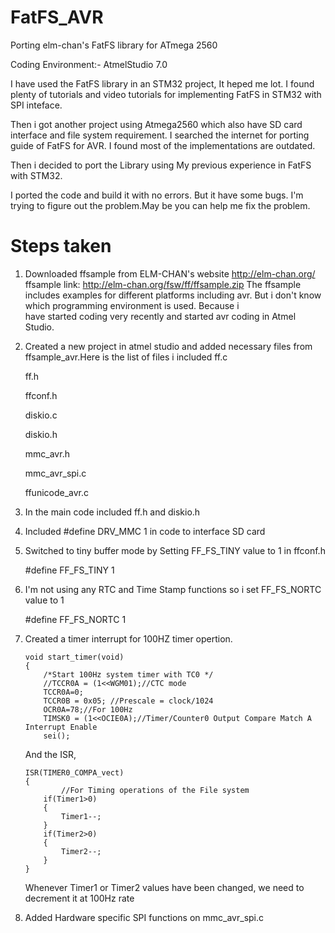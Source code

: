 # FatFS_AVR
Porting elm-chan's FatFS library for ATmega 2560

Coding Environment:- AtmelStudio 7.0

I have used the FatFS library in an STM32 project, It heped me lot. I found plenty of tutorials and video tutorials for implementing FatFS in STM32 with SPI inteface.

Then i got another project using Atmega2560 which also have SD card interface and file system requirement. I searched the internet for porting guide of FatFS for AVR. I found most of the implementations are outdated.

Then i decided to port the Library using My previous experience in FatFS with STM32.

I ported the code and build it with no errors. But it have some bugs. I'm trying to figure out the problem.May be you can help me fix the problem.  

# Steps taken

1.  Downloaded ffsample from ELM-CHAN's website http://elm-chan.org/
    ffsample link: http://elm-chan.org/fsw/ff/ffsample.zip
    The ffsample includes examples for different platforms including avr. But i don't know which programming environment is used. Because i     
    have started coding very recently and started avr coding in Atmel Studio.
2.  Created a new project in atmel studio and added necessary files from ffsample_avr.Here is the list of files i included
    ff.c
    
    ff.h
    
    ffconf.h
    
    diskio.c
    
    diskio.h
    
    mmc_avr.h
    
    mmc_avr_spi.c
    
    ffunicode_avr.c
    
3.  In the main code included ff.h and diskio.h
4.  Included #define DRV_MMC 1  in code to interface SD card
5.  Switched to tiny buffer mode by Setting FF_FS_TINY value to 1 in ffconf.h

    #define FF_FS_TINY		1
6.  I'm not using any RTC and Time Stamp functions so i set FF_FS_NORTC value to 1 

    #define FF_FS_NORTC		1

7.  Created a timer interrupt for 100HZ timer opertion.
    ```
    void start_timer(void)
    {
	    /*Start 100Hz system timer with TC0 */
	    //TCCR0A = (1<<WGM01);//CTC mode
	    TCCR0A=0;
	    TCCR0B = 0x05; //Prescale = clock/1024
	    OCR0A=78;//For 100Hz
	    TIMSK0 = (1<<OCIE0A);//Timer/Counter0 Output Compare Match A Interrupt Enable
	    sei();
    ```
    And the ISR,
    ```
    ISR(TIMER0_COMPA_vect)
    {
    		//For Timing operations of the File system
		if(Timer1>0)
		{
			Timer1--;
		}
		if(Timer2>0)
		{
			Timer2--;
		}
    }
    ```
    Whenever Timer1 or Timer2 values have been changed, we need to decrement it at 100Hz rate

8.  Added Hardware specific SPI functions on mmc_avr_spi.c
    
